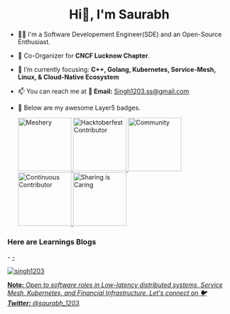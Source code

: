 <h1 align="center">Hi👋, I'm Saurabh </h1>

- 👨‍💻 I'm a Software Developement Engineer(SDE) and an Open-Source Enthusiast.
- 🤝 Co-Organizer for **CNCF Lucknow Chapter**.
- 🌱 I’m currently focusing: **C++, Golang, Kubernetes, Service-Mesh, Linux, & Cloud-Native Ecosystem**
- 📫 You can reach me at **📧 Email:** Singh1203.ss@gmail.com
- :rocket: Below are my awesome Layer5 badges.
  
  <a href= "https://meshery.layer5.io/user/840232a6-f96b-42c3-91a4-f6acc8a5bd36?tab=badges&badge=meshery" >
    <img width="120px" src = "https://badges.layer5.io/assets/badges/meshery/meshery.png" alt = "Meshery" />
    <img width="120px" src = "https://badges.layer5.io/assets/badges/hacktoberfest-contributor/hacktoberfest-contributor.png" alt = "Hacktoberfest Contributor" />
    <img width="120px" src = "https://badges.layer5.io/assets/badges/community/community.png" alt = "Community" />
    <img width="120px" src = "https://badges.layer5.io/assets/badges/continuous-contributor/continuous-contributor.png" alt = "Continuous Contributor" />
    <img width="120px" src = "https://badges.layer5.io/assets/badges/first-share/first-share.png" alt = "Sharing is Caring" />
  </a >

<h3>Here are Learnings Blogs</h3>
- <a href= https://medium.com/@singh1203.ss/nvidias-kai-scheduler-now-supports-leader-worker-sets-lws-for-ai-workloads-5c69569ec215>
- <a href= https://medium.com/@singh1203.ss/demystifying-queues-in-nvidia-kai-scheduler-82ece7ef543c>

<p align="left"> <img src="https://komarev.com/ghpvc/?username=singh1203&label=Profile+views&style=for-the-badge&color=orange" alt="singh1203" </p>

**Note:** _Open to software roles in Low-latency distributed systems, Service Mesh, Kubernetes, and Financial Infrastructure. Let's connect on **🐦 Twitter:** [@saurabh_1203](https://x.com/saurabh_1203)._
